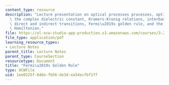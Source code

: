 ```yaml
---
content_type: resource
description: "Lecture presentation on optical processes processes, optical materials,\
  \ the complex dielectric constant, Kramers-Kronig relations, interband absorption,\
  \ direct and indirect transitions, Fermi\u2019s golden rule, and the perturbing\
  \ Hamiltonian."
file: https://ol-ocw-studio-app-production.s3.amazonaws.com/courses/3-23-electrical-optical-and-magnetic-properties-of-materials-fall-2007/1ee0225f846efb56de3dea54ecfbf1ff_clean23.pdf
file_type: application/pdf
learning_resource_types:
- Lecture Notes
parent_title: Lecture Notes
parent_type: CourseSection
resourcetype: Document
title: "Fermi\u2019s Golden Rule"
type: OCWFile
uid: 1ee0225f-846e-fb56-de3d-ea54ecfbf1ff
---
```

